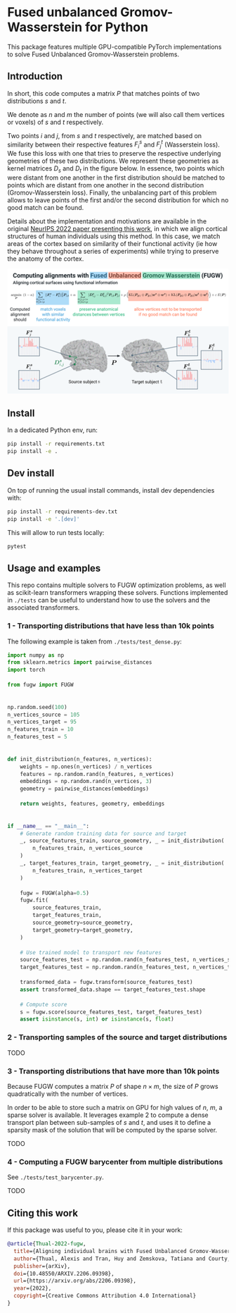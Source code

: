 # Fused unbalanced Gromov-Wasserstein for Python

This package features multiple GPU-compatible PyTorch implementations
to solve Fused Unbalanced Gromov-Wasserstein problems.

## Introduction

In short, this code computes a matrix $P$ that matches points of two distributions $s$ and $t$.

We denote as $n$ and $m$ the number of points (we will also call them vertices or voxels)
of $s$ and $t$ respectively.

Two points $i$ and $j$, from $s$ and $t$ respectively, are matched based on similarity
between their respective features $F_i^s$ and $F_j^t$ (Wasserstein loss).
We fuse this loss with one that tries to preserve the respective underlying geometries of these two
distributions. We represent these geometries as kernel matrices $D_s$ and $D_t$ in the figure below.
In essence, two points which were distant from one another in the first distribution
should be matched to points which are distant from one another
in the second distribution (Gromov-Wasserstein loss).
Finally, the unbalancing part of this problem allows to leave points of the first and/or
the second distribution for which no good match can be found.

Details about the implementation and motivations are available in the original
[NeurIPS 2022 paper presenting this work](https://arxiv.org/abs/2206.09398),
in which we align cortical structures of human individuals using this method.
In this case, we match areas of the cortex based on similarity of their functional activity
(ie how they behave throughout a series of experiments) while trying to preserve the anatomy of the cortex.

![Introduction to FUGW](assets/fugw_intro.png)

## Install

In a dedicated Python env, run:

```bash
pip install -r requirements.txt
pip install -e .
```

## Dev install

On top of running the usual install commands, install dev dependencies with:

```bash
pip install -r requirements-dev.txt
pip install -e '.[dev]'
```

This will allow to run tests locally:

```bash
pytest
```

## Usage and examples

This repo contains multiple solvers to FUGW optimization problems,
as well as scikit-learn transformers wrapping these solvers.
Functions implemented in `./tests` can be useful to understand how to use the solvers and the associated transformers.

### 1 - Transporting distributions that have less than 10k points

The following example is taken from `./tests/test_dense.py`:

```python
import numpy as np
from sklearn.metrics import pairwise_distances
import torch

from fugw import FUGW


np.random.seed(100)
n_vertices_source = 105
n_vertices_target = 95
n_features_train = 10
n_features_test = 5


def init_distribution(n_features, n_vertices):
    weights = np.ones(n_vertices) / n_vertices
    features = np.random.rand(n_features, n_vertices)
    embeddings = np.random.rand(n_vertices, 3)
    geometry = pairwise_distances(embeddings)

    return weights, features, geometry, embeddings


if __name__ == "__main__":
    # Generate random training data for source and target
    _, source_features_train, source_geometry, _ = init_distribution(
        n_features_train, n_vertices_source
    )
    _, target_features_train, target_geometry, _ = init_distribution(
        n_features_train, n_vertices_target
    )

    fugw = FUGW(alpha=0.5)
    fugw.fit(
        source_features_train,
        target_features_train,
        source_geometry=source_geometry,
        target_geometry=target_geometry,
    )

    # Use trained model to transport new features
    source_features_test = np.random.rand(n_features_test, n_vertices_source)
    target_features_test = np.random.rand(n_features_test, n_vertices_target)

    transformed_data = fugw.transform(source_features_test)
    assert transformed_data.shape == target_features_test.shape

    # Compute score
    s = fugw.score(source_features_test, target_features_test)
    assert isinstance(s, int) or isinstance(s, float)
```

### 2 - Transporting samples of the source and target distributions

TODO

### 3 - Transporting distributions that have more than 10k points

Because FUGW computes a matrix $P$ of shape $n \times m$,
the size of $P$ grows quadratically with the number of vertices.

In order to be able to store such a matrix on GPU for high values of $n$, $m$, a sparse
solver is available. It leverages example 2 to compute a dense transport plan between
sub-samples of $s$ and $t$, and uses it to define a sparsity mask of the solution
that will be computed by the sparse solver.

TODO

### 4 - Computing a FUGW barycenter from multiple distributions

See `./tests/test_barycenter.py`.

TODO

## Citing this work

If this package was useful to you, please cite it in your work:

```bibtex
@article{Thual-2022-fugw,
  title={Aligning individual brains with Fused Unbalanced Gromov-Wasserstein},
  author={Thual, Alexis and Tran, Huy and Zemskova, Tatiana and Courty, Nicolas and Flamary, Rémi and Dehaene, Stanislas and Thirion, Bertrand},
  publisher={arXiv},
  doi={10.48550/ARXIV.2206.09398},
  url={https://arxiv.org/abs/2206.09398},
  year={2022},
  copyright={Creative Commons Attribution 4.0 International}
}
```
